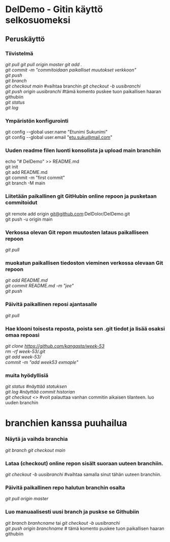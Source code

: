 # DelDemo - Gitin käyttö selkosuomeksi

## Peruskäyttö
### Tiivistelmä
*git pull* 
*git pull origin master*
*git add .*  
*git commit -m "commitoidaan paikalliset muutokset verkkoon"*    
*git push*  
*git branch*  
*git checkout main* #vaihtaa branchin 
*git checkout -b uusibranchi*  
*git push origin uusibranchi*  #tämä komento puskee tuon paikallisen haaran githubiin  
*git status*  
*git log*  

### Ympäristön konfigurointi
git config --global user.name "Etunimi Sukunimi"  
git config --global user.email "etu.suku@mail.com"     

### Uuden readme filen luonti konsolista ja upload main branchiin
echo "# DelDemo" >> README.md  
git init  
git add README.md  
git commit -m "first commit"  
git branch -M main  

### Liitetään paikallinen git GitHubin online repoon ja pusketaan commitoidut
git remote add origin git@github.com:DelDolor/DelDemo.git  
git push -u origin main  

### Verkossa olevan Git repon muutosten lataus paikalliseen repoon
*git pull*  

### muokatun paikallisen tiedoston vieminen verkossa olevaan Git repoon
*git add README.md*  
*git commit README.md -m "jee"*  
*git push*  

### Päivitä paikallinen reposi ajantasalle
*git pull*


### Hae klooni toisesta reposta, poista sen .git tiedot ja lisää osaksi omaa repoasi
*git clone https://github.com/kangasta/week-53*  
*rm -rf week-53/.git*  
*git add week-53/*  
*commit -m "add week53 exmaple"*  

### muita hyödyllisiä
*git status #näyttää statuksen*  
*git log #näyttää commit historian*  
*git checkout <<commit-id>>* #voit palauttaa vanhan commitin aikaisen tilanteen. luo uuden branchin  

# branchien kanssa puuhailua
### Näytä ja vaihda branchia
*git branch*
*git checkout main*

### Lataa (checkout) online repon sisält suoraan uuteen branchiin. 
*git checkout -b uusibranchi*  #vaihtaa samalla sinut tähän uuteen branchiin.

### Päivitä paikallinen repo halutun branchin osalta
*git pull origin master*  

### Luo manuaalisesti uusi branch ja puskse se Githubiin
*git branch branhcname* tai *git checkout -b uusibranchi*       
*git push origin branchname*  # tämä komento puskee tuon paikallisen haaran githubiin  